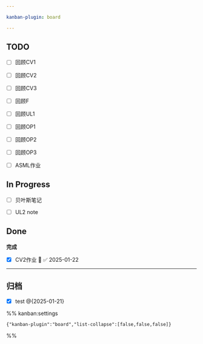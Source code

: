 ```yaml
---

kanban-plugin: board

---
```


## TODO

- [ ] 回顾CV1
- [ ] 回顾CV2
- [ ] 回顾CV3
- [ ] 回顾F
- [ ] 回顾UL1
- [ ] 回顾OP1
- [ ] 回顾OP2
- [ ] 回顾OP3
- [ ] ASML作业


## In Progress

- [ ] 贝叶斯笔记
- [ ] UL2 note


## Done

**完成**
- [x] CV2作业 🔺 ✅ 2025-01-22


***

## 归档

- [x] test @{2025-01-21}

%% kanban:settings
```
{"kanban-plugin":"board","list-collapse":[false,false,false]}
```
%%